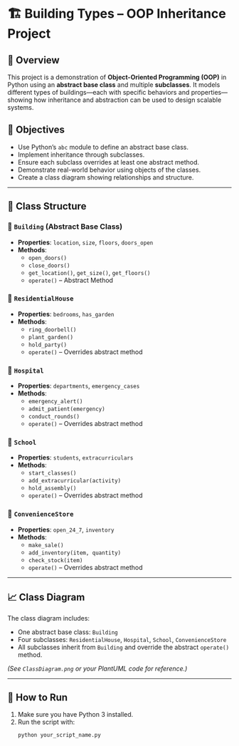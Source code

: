 # 🏗️ Building Types – OOP Inheritance Project

## 📌 Overview

This project is a demonstration of **Object-Oriented Programming (OOP)** in Python using an **abstract base class** and multiple **subclasses**. It models different types of buildings—each with specific behaviors and properties—showing how inheritance and abstraction can be used to design scalable systems.

## 🎯 Objectives

- Use Python’s `abc` module to define an abstract base class.
- Implement inheritance through subclasses.
- Ensure each subclass overrides at least one abstract method.
- Demonstrate real-world behavior using objects of the classes.
- Create a class diagram showing relationships and structure.

---

## 🧱 Class Structure

### 🔹 `Building` (Abstract Base Class)
- **Properties**: `location`, `size`, `floors`, `doors_open`
- **Methods**:
  - `open_doors()`
  - `close_doors()`
  - `get_location()`, `get_size()`, `get_floors()`
  - `operate()` – Abstract Method

### 🔹 `ResidentialHouse`
- **Properties**: `bedrooms`, `has_garden`
- **Methods**:
  - `ring_doorbell()`
  - `plant_garden()`
  - `hold_party()`
  - `operate()` – Overrides abstract method

### 🔹 `Hospital`
- **Properties**: `departments`, `emergency_cases`
- **Methods**:
  - `emergency_alert()`
  - `admit_patient(emergency)`
  - `conduct_rounds()`
  - `operate()` – Overrides abstract method

### 🔹 `School`
- **Properties**: `students`, `extracurriculars`
- **Methods**:
  - `start_classes()`
  - `add_extracurricular(activity)`
  - `hold_assembly()`
  - `operate()` – Overrides abstract method

### 🔹 `ConvenienceStore`
- **Properties**: `open_24_7`, `inventory`
- **Methods**:
  - `make_sale()`
  - `add_inventory(item, quantity)`
  - `check_stock(item)`
  - `operate()` – Overrides abstract method

---

## 📈 Class Diagram

The class diagram includes:

- One abstract base class: `Building`
- Four subclasses: `ResidentialHouse`, `Hospital`, `School`, `ConvenienceStore`
- All subclasses inherit from `Building` and override the abstract `operate()` method.

*(See `ClassDiagram.png` or your PlantUML code for reference.)*

---

## 🚀 How to Run

1. Make sure you have Python 3 installed.
2. Run the script with:
   ```bash
   python your_script_name.py
